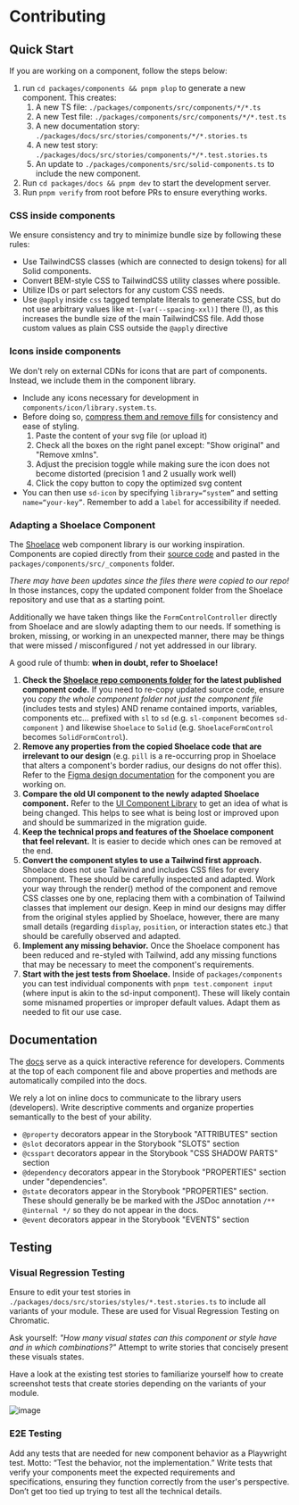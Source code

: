 # Contributing

## Quick Start

If you are working on a component, follow the steps below:

1. run `cd packages/components && pnpm plop` to generate a new component. This creates:
   1. A new TS file: `./packages/components/src/components/*/*.ts`
   2. A new Test file: `./packages/components/src/components/*/*.test.ts`
   3. A new documentation story: `./packages/docs/src/stories/components/*/*.stories.ts`
   4. A new test story: `./packages/docs/src/stories/components/*/*.test.stories.ts`
   5. An update to `./packages/components/src/solid-components.ts` to include the new component.
2. Run `cd packages/docs && pnpm dev` to start the development server.
3. Run `pnpm verify` from root before PRs to ensure everything works.

### CSS inside components

We ensure consistency and try to minimize bundle size by following these rules:

- Use TailwindCSS classes (which are connected to design tokens) for all Solid components.
- Convert BEM-style CSS to TailwindCSS utility classes where possible.
- Utilize IDs or part selectors for any custom CSS needs.
- Use `@apply` inside `css` tagged template literals to generate CSS, but do not use arbitrary values like `mt-[var(--spacing-xxl)]` there (!), as this increases the bundle size of the main TailwindCSS file. Add those custom values as plain CSS outside the `@apply` directive

### Icons inside components

We don't rely on external CDNs for icons that are part of components. Instead, we include them in the component library.

- Include any icons necessary for development in `components/icon/library.system.ts`.
- Before doing so, [compress them and remove fills](https://jakearchibald.github.io/svgomg/) for consistency and ease of styling.
  1. Paste the content of your svg file (or upload it)
  2. Check all the boxes on the right panel except: "Show original" and "Remove xmlns".
  3. Adjust the precision toggle while making sure the icon does not become distorted (precision 1 and 2 usually work well)
  4. Click the copy button to copy the optimized svg content
- You can then use `sd-icon` by specifying `library=“system”` and setting `name=“your-key”`. Remember to add a `label` for accessibility if needed.

### Adapting a Shoelace Component

The [Shoelace](https://shoelace.style/) web component library is our working inspiration. Components are copied directly from their [source code](https://github.com/shoelace-style/shoelace) and pasted in the `packages/components/src/_components` folder.

_There may have been updates since the files there were copied to our repo!_ In those instances, copy the updated component folder from the Shoelace repository and use that as a starting point.

Additionally we have taken things like the `FormControlController` directly from Shoelace and are slowly adapting them to our needs. If something is broken, missing, or working in an unexpected manner, there may be things that were missed / misconfigured / not yet addressed in our library.

A good rule of thumb: **when in doubt, refer to Shoelace!**

1.  **Check the [Shoelace repo components folder](https://github.com/shoelace-style/shoelace/tree/next/src/components) for the latest published component code.** If you need to re-copy updated source code, ensure you _copy the whole component folder not just the component file_ (includes tests and styles) AND rename contained imports, variables, components etc... prefixed with `sl` to `sd` (e.g. `sl-component` becomes `sd-component` ) and likewise `Shoelace` to `Solid` (e.g. `ShoelaceFormControl` becomes `SolidFormControl`).
2.  **Remove any properties from the copied Shoelace code that are irrelevant to our design** (e.g. `pill` is a re-occurring prop in Shoelace that alters a component's border radius, our designs do not offer this). Refer to the [Figma design documentation](https://www.figma.com/files/1075429990769806468/project/67503549/Solid-DS-Documentation?fuid=883643809929820461) for the component you are working on.
3.  **Compare the old UI component to the newly adapted Shoelace component.** Refer to the [UI Component Library](https://component-library.dev.fe.union-investment.de/integration/storybook/index.html) to get an idea of what is being changed. This helps to see what is being lost or improved upon and should be summarized in the migration guide.
4.  **Keep the technical props and features of the Shoelace component that feel relevant.** It is easier to decide which ones can be removed at the end.
5.  **Convert the component styles to use a Tailwind first approach.** Shoelace does not use Tailwind and includes CSS files for every component. These should be carefully inspected and adapted. Work your way through the render() method of the component and remove CSS classes one by one, replacing them with a combination of Tailwind classes that implement our design. Keep in mind our designs may differ from the original styles applied by Shoelace, however, there are many small details (regarding `display`, `position`, or interaction states etc.) that should be carefully observed and adapted.
6.  **Implement any missing behavior.** Once the Shoelace component has been reduced and re-styled with Tailwind, add any missing functions that may be necessary to meet the component's requirements.
7.  **Start with the jest tests from Shoelace.** Inside of `packages/components` you can test individual components with `pnpm test.component input` (where input is akin to the sd-input component). These will likely contain some misnamed properties or improper default values. Adapt them as needed to fit our use case.

## Documentation

The [docs](https://storybook.js.org/addons/@storybook/addon-docs) serve as a quick interactive reference for developers. Comments at the top of each component file and above properties and methods are automatically compiled into the docs.

We rely a lot on inline docs to communicate to the library users (developers). Write descriptive comments and organize properties semantically to the best of your ability.

- `@property` decorators appear in the Storybook "ATTRIBUTES" section
- `@slot` decorators appear in the Storybook "SLOTS" section
- `@csspart` decorators appear in the Storybook "CSS SHADOW PARTS" section
- `@dependency` decorators appear in the Storybook "PROPERTIES" section under "dependencies".
- `@state` decorators appear in the Storybook "PROPERTIES" section. These should generally be be marked with the JSDoc annotation `/** @internal */` so they do not appear in the docs.
- `@event` decorators appear in the Storybook "EVENTS" section

## Testing

### Visual Regression Testing

Ensure to edit your test stories in `./packages/docs/src/stories/styles/*.test.stories.ts` to include all variants of your module. These are used for Visual Regression Testing on Chromatic.

Ask yourself: _"How many visual states can this component or style have and in which combinations?"_ Attempt to write stories that concisely present these visuals states.

Have a look at the existing test stories to familiarize yourself how to create screenshot tests that create stories depending on the variants of your module.

![image](https://github.com/solid-design-system/solid/assets/39494579/b6b4c3c4-47b0-4497-a1f6-1778e3109c03)

### E2E Testing

Add any tests that are needed for new component behavior as a Playwright test. Motto: “Test the behavior, not the implementation.” Write tests that verify your components meet the expected requirements and specifications, ensuring they function correctly from the user's perspective. Don’t get too tied up trying to test all the technical details.
